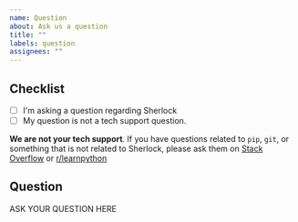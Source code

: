 ```yaml
---
name: Question
about: Ask us a question
title: ""
labels: question
assignees: ""
---
```


<!--

######################################################################
  WARNING!
  IGNORING THE FOLLOWING TEMPLATE WILL RESULT IN ISSUE CLOSED AS INCOMPLETE.
######################################################################

-->

## Checklist

<!--
Put x into all boxes (like this [x]) once you have completed what they say.
Make sure complete everything in the checklist.
-->

-   [ ] I'm asking a question regarding Sherlock
-   [ ] My question is not a tech support question.

**We are not your tech support**. If you have questions related to `pip`, `git`,
or something that is not related to Sherlock, please ask them on
[Stack Overflow](https://stackoverflow.com/) or
[r/learnpython](https://www.reddit.com/r/learnpython/)

## Question

ASK YOUR QUESTION HERE
